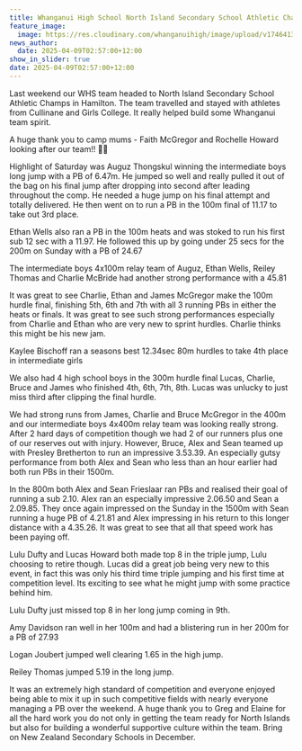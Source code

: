 ```yaml
---
title: Whanganui High School North Island Secondary School Athletic Champs
feature_image:
  image: https://res.cloudinary.com/whanganuihigh/image/upload/v1746413737/News/NISS_athletic_champs.jpg
news_author:
  date: 2025-04-09T02:57:00+12:00
show_in_slider: true
date: 2025-04-09T02:57:00+12:00
---
```

Last weekend our WHS team headed to North Island Secondary School Athletic Champs in Hamilton. The team travelled and stayed with athletes from Cullinane and Girls College. It really helped build some Whanganui team spirit.

A huge thank you to camp mums - Faith McGregor and Rochelle Howard looking after our team!! 💚💛

Highlight of Saturday was Auguz Thongskul winning the intermediate boys long jump with a PB of 6.47m. He jumped so well and really pulled it out of the bag on his final jump after dropping into second after leading throughout the comp. He needed a huge jump on his final attempt and totally delivered. He then went on to run a PB in the 100m final of 11.17 to take out 3rd place.

Ethan Wells also ran a PB in the 100m heats and was stoked to run his first sub 12 sec with a 11.97. He followed this up by going under 25 secs for the 200m on Sunday with a PB of  24.67

The intermediate boys 4x100m relay team of Auguz, Ethan Wells, Reiley Thomas and Charlie McBride had another strong performance with a 45.81

It was great to see Charlie, Ethan and James McGregor make the 100m hurdle final, finishing 5th, 6th and 7th with all 3 running PBs in either the heats or finals. It was great to see such strong performances especially from Charlie and Ethan who are very new to sprint hurdles. Charlie thinks this might be his new jam.

Kaylee Bischoff ran a seasons best 12.34sec 80m hurdles to take 4th place in intermediate girls

We also had 4 high school boys in the 300m hurdle final Lucas, Charlie, Bruce and James who finished 4th, 6th, 7th, 8th. Lucas was unlucky to just miss third after clipping the final hurdle.

We had strong runs from James, Charlie and Bruce  McGregor in the 400m and our intermediate boys 4x400m relay team was looking really strong. After 2 hard days of competition though we had 2 of our runners plus one of our reserves out with injury. However, Bruce, Alex and Sean teamed up with Presley Bretherton to run an impressive 3.53.39. An especially gutsy performance from both Alex and Sean who less than an hour earlier had both run PBs in their 1500m.

In the 800m both Alex and Sean Frieslaar ran PBs and realised their goal of running a sub 2.10. Alex ran an especially impressive 2.06.50 and Sean a 2.09.85. They once again impressed on the Sunday in the 1500m with Sean running a huge PB of 4.21.81 and Alex impressing in his return to this longer distance with a 4.35.26. It was great to see that all that speed work has been paying off.

Lulu Dufty and Lucas Howard both made top 8 in the triple jump, Lulu choosing to retire though. Lucas did a great job being very new to this event, in fact this was only his third time triple jumping and his first time at competition level. Its exciting to see what he might jump with some practice behind him.

Lulu Dufty just missed top 8 in her long jump coming in 9th.

Amy Davidson ran well in her 100m and had a blistering run in her 200m for a PB of 27.93

Logan Joubert jumped well clearing 1.65 in the high jump.

Reiley Thomas jumped 5.19 in the long jump.

It was an extremely high standard of competition and everyone enjoyed being able to mix it up in such competitive fields with nearly everyone managing a PB over the weekend. A huge thank you to Greg and Elaine for all the hard work you do not only in getting the team ready for North Islands but also for building a wonderful supportive culture within the team. Bring on New Zealand Secondary Schools in December.
